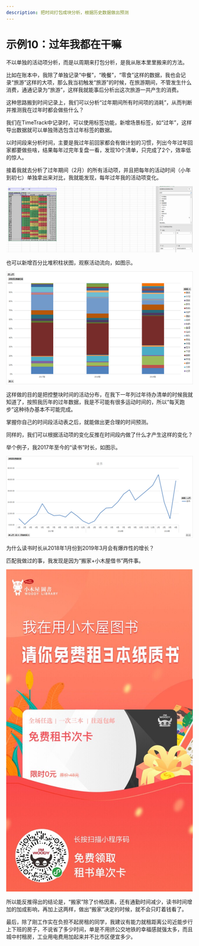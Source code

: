 ```yaml
---
description: 把时间打包成块分析，根据历史数据做出预测
---
```


# 示例10：过年我都在干嘛

不以单独的活动项分析，而是以周期来打包分析，是我从账本里里搬来的方法。

比如在账本中，我除了单独记录“中餐”，“晚餐”，“零食”这样的数据，我也会记录“旅游”这样的大项，那么我当初触发“旅游”的时候，在旅游期间，不管发生什么消费，通通记录为“旅游”，这样我就能事后分析出这次旅游一共产生的消费。

这种思路搬到时间记录上，我们可以分析“过年期间所有时间项的消耗”，从而判断并推测我在过年时都会做些什么？

我们在TimeTrack中记录时，可以使用标签功能，新增场景标签，如“过年”，这样导出数据就可以单独筛选包含过年标签的数据。

以时间段来分析时间，主要是我过年前回家都会有做计划的习惯，列出今年过年回家都要做些啥，结果每年过完年复盘一看，发现10个清单，只完成了2个，效率低的惊人。

接着我就去分析了过年期间（2月）的所有活动项，并且把每年的活动时间（小年到初七）单独拿出来对比，我就能发现，每年过年我的活动项变化。

![](../.gitbook/assets/tu-pian%20%28148%29.png)

也可以新增百分比堆积柱状图，观察活动流向，如图示。

![](../.gitbook/assets/tu-pian%20%2817%29.png)

这样做的目的是把控整块时间的活动分布，在我下一年列过年待办清单的时候我就知道了，按照我历年的过年数据，我是不可能有很多运动时间的，所以“每天跑步”这种待办基本不可能完成。

掌握你自己的时间段活动表之后，就能做出更合理的时间预测。

同样的，我们可以根据活动项的变化反推在时间段内做了什么才产生这样的变化？

举个例子，我2017年至今的“读书”时长，如图示。

![](../.gitbook/assets/tu-pian%20%2853%29.png)

为什么读书时长从2018年1月份到2019年3月会有爆炸性的增长？

匹配我做过的事，我发现是因为“搬家+小木屋借书”两件事。

![&#x626B;&#x7801;&#x514D;&#x8D39;&#x4F53;&#x9A8C;&#x5C0F;&#x6728;&#x5C4B;&#x501F;&#x4E66;](../.gitbook/assets/tu-pian%20%2858%29.png)

所以能反推得出的结论是，“搬家”除了价格因素，还有通勤时间减少，读书时间增加的加成影响，再加上这两样，做出“搬家”决定的时候，就不会只盯着钱看了。

最后，除了刚工作实在负担不起房租的同学，我建议有能力就租距离公司近能步行上下班的房子，不说省了多少时间，单是不用挤公交地铁的幸福感就强太多，而且城中村租房，工业用电费用加起来并不比市区便宜多少。

